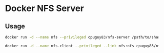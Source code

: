 Docker NFS Server
================

Usage
----
```bash
docker run -d --name nfs --privileged cpuguy83/nfs-server /path/to/share /path/to/share2 /path/to/shareN
```

```bash
docker run -d --name nfs-client --privileged --link nfs:nfs cpuguy83/nfs-client /path/on/nfs/server:/path/on/client
``` 

